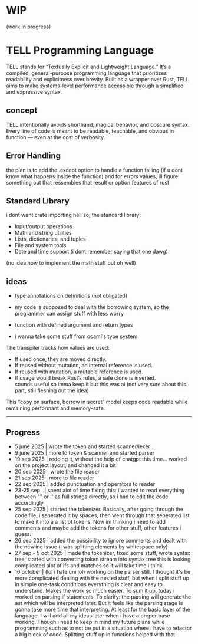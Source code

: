 
# WIP
(work in progress)

# TELL Programming Language

TELL stands for “Textually Explicit and Lightweight Language.” It’s a compiled, general-purpose programming language that prioritizes readability and explicitness over brevity. Built as a wrapper over Rust, TELL aims to make systems-level performance accessible through a simplified and expressive syntax.



## concept

TELL  intentionally avoids shorthand, magical behavior, and obscure syntax. Every line of code is meant to be readable, teachable, and obvious in function — even at the cost of verbosity.




## Error Handling

the plan is to add the .except option to handle a function failing (if u dont know what happens inside the function)
and for errors values, ill figure something out that ressembles that result or option features of rust


## Standard Library

i dont want crate importing hell so, the standard library:

- Input/output operations  
- Math and string utilities  
- Lists, dictionaries, and tuples  
- File and system tools  
- Date and time support (i dont remember saying that one dawg)

(no idea how to implement the math stuff but oh well)

## ideas
  
- type annotations on definitions (not obligated)

- my code is supposed to deal with the borrowing system, so the programmer can assign stuff with less worry

- function with defined argument and return types  

- i wanna take some stuff from ocaml's type system


The transpiler tracks how values are used:  
- If used once, they are moved directly.  
- If reused without mutation, an internal reference is used.  
- If reused with mutation, a mutable reference is used.  
- If usage would break Rust’s rules, a safe clone is inserted.  
sounds useful so imma keep it but this was ai
(not very sure about this part, still fleshing out the idea)

This “copy on surface, borrow in secret” model keeps code readable while remaining performant and memory-safe.

---


## Progress
- 5 june 2025 | wrote the token and started scanner/lexer
- 9 june 2025 | more to token & scanner and started parser
- 19 sep 2025 | redoing it, without the help of chatgpt this time... worked on the project layout, and changed it a bit 
- 20 sep 2025 | wrote the file reader
- 21 sep 2025 | more to file reader
- 22 sep 2025 | added punctuation and operators to reader
- 23-25 sep ..| spent alot of time fixing this: i wanted to read everything between "" or '' as full strings directly, so i had to edit the code accordingly
- 25 sep 2025 | started the tokenizer. Basically, after going through the code file, i seperated it by spaces, then went through that seperated list to make it into a a list of tokens.
Now im thinking i need to add comments
and maybe add the tokens for other stuff, other features i guess.
- 26 sep 2025 | added the possibility to ignore comments and dealt with the newline issue (i was splitting elements by whitespace only)
- 27 sep - 5 oct 2025 | made the tokenizer, fixed some stuff, wrote syntax tree, started with converting token stream into syntax tree
this is looking complicated
alot of ifs and matches
so it will take time i think
- 16 october | (lol i hate uni lol) working on the parser still. I thought it's be more complicated dealing with the nested stuff, but when i split stuff up in simple one-task conditions everything is clear and easy to understand. Makes the work so much easier.
To sum it up, today i worked on parsing if statements.
To clarify: the parsing will generate the ast which will be interpreted later.
But it feels like the parsing stage is gonna take more time that interpreting. At least for the basic layer of the language. I will add all my ideas later when i have a proper base working. Though i need to keep in mind my future plans while programming such as to not be put in a situation where i have to refactor a big block of code. Splitting stuff up in functions helped with that

